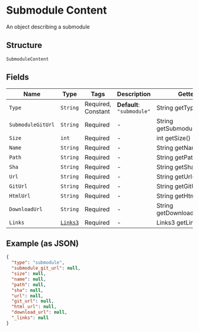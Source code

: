 
# Submodule Content

An object describing a submodule

## Structure

`SubmoduleContent`

## Fields

| Name | Type | Tags | Description | Getter | Setter |
|  --- | --- | --- | --- | --- | --- |
| `Type` | `String` | Required, Constant | **Default**: `"submodule"` | String getType() | setType(String type) |
| `SubmoduleGitUrl` | `String` | Required | - | String getSubmoduleGitUrl() | setSubmoduleGitUrl(String submoduleGitUrl) |
| `Size` | `int` | Required | - | int getSize() | setSize(int size) |
| `Name` | `String` | Required | - | String getName() | setName(String name) |
| `Path` | `String` | Required | - | String getPath() | setPath(String path) |
| `Sha` | `String` | Required | - | String getSha() | setSha(String sha) |
| `Url` | `String` | Required | - | String getUrl() | setUrl(String url) |
| `GitUrl` | `String` | Required | - | String getGitUrl() | setGitUrl(String gitUrl) |
| `HtmlUrl` | `String` | Required | - | String getHtmlUrl() | setHtmlUrl(String htmlUrl) |
| `DownloadUrl` | `String` | Required | - | String getDownloadUrl() | setDownloadUrl(String downloadUrl) |
| `Links` | [`Links3`](../../doc/models/links-3.md) | Required | - | Links3 getLinks() | setLinks(Links3 links) |

## Example (as JSON)

```json
{
  "type": "submodule",
  "submodule_git_url": null,
  "size": null,
  "name": null,
  "path": null,
  "sha": null,
  "url": null,
  "git_url": null,
  "html_url": null,
  "download_url": null,
  "_links": null
}
```


